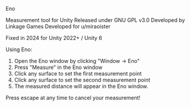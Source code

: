 Eno

Measurement tool for Unity
Released under GNU GPL v3.0
Developed by Linkage Games
Developed for u/miraoister

Fixed in 2024 for Unity 2022+ / Unity 6

Using Eno:

1.  Open the Eno window by clicking "Window -> Eno"
2.  Press "Measure" in the Eno window
3.  Click any surface to set the first measurement point
4.  Click any surface to set the second measurement point
5.  The measured distance will appear in the Eno window.

Press escape at any time to cancel your measurement!

